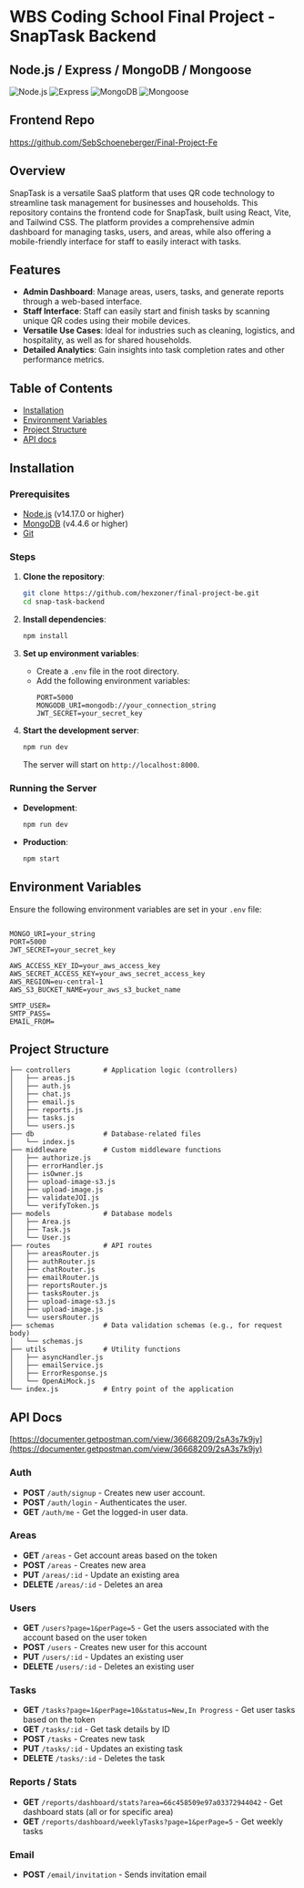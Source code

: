 # WBS Coding School Final Project - SnapTask Backend

## Node.js / Express / MongoDB / Mongoose
![Node.js](https://img.shields.io/badge/Node.js-v14.17.0-green)
![Express](https://img.shields.io/badge/Express-v4.17.1-blue)
![MongoDB](https://img.shields.io/badge/MongoDB-v4.4.6-brightgreen)
![Mongoose](https://img.shields.io/badge/Mongoose-v5.12.7-red)

## Frontend Repo 
https://github.com/SebSchoeneberger/Final-Project-Fe

## Overview

SnapTask is a versatile SaaS platform that uses QR code technology to streamline task management for businesses and households. This repository contains the frontend code for SnapTask, built using React, Vite, and Tailwind CSS. The platform provides a comprehensive admin dashboard for managing tasks, users, and areas, while also offering a mobile-friendly interface for staff to easily interact with tasks.

## Features

- **Admin Dashboard**: Manage areas, users, tasks, and generate reports through a web-based interface.
- **Staff Interface**: Staff can easily start and finish tasks by scanning unique QR codes using their mobile devices.
- **Versatile Use Cases**: Ideal for industries such as cleaning, logistics, and hospitality, as well as for shared households.
- **Detailed Analytics**: Gain insights into task completion rates and other performance metrics.

## Table of Contents

- [Installation](#installation)
- [Environment Variables](#environment-variables)
- [Project Structure](#project-structure)
- [API docs](#api-docs)
  
## Installation

### Prerequisites

- [Node.js](https://nodejs.org/) (v14.17.0 or higher)
- [MongoDB](https://www.mongodb.com/) (v4.4.6 or higher)
- [Git](https://git-scm.com/)

### Steps

1. **Clone the repository**:
    ```bash
    git clone https://github.com/hexzoner/final-project-be.git
    cd snap-task-backend
    ```

2. **Install dependencies**:
    ```bash
    npm install
    ```

3. **Set up environment variables**:
    - Create a `.env` file in the root directory.
    - Add the following environment variables:
      ```env
      PORT=5000
      MONGODB_URI=mongodb://your_connection_string
      JWT_SECRET=your_secret_key
      ```

4. **Start the development server**:
    ```bash
    npm run dev
    ```

   The server will start on `http://localhost:8000`.


### Running the Server

- **Development**: 
    ```bash
    npm run dev
    ```
- **Production**: 
    ```bash
    npm start
    ```



## Environment Variables

Ensure the following environment variables are set in your `.env` file:

```env

MONGO_URI=your_string
PORT=5000
JWT_SECRET=your_secret_key

AWS_ACCESS_KEY_ID=your_aws_access_key
AWS_SECRET_ACCESS_KEY=your_aws_secret_access_key
AWS_REGION=eu-central-1
AWS_S3_BUCKET_NAME=your_aws_s3_bucket_name

SMTP_USER=
SMTP_PASS=
EMAIL_FROM=
```
## Project Structure 

```
├── controllers        # Application logic (controllers)
│   ├── areas.js
│   ├── auth.js
│   ├── chat.js
│   ├── email.js
│   ├── reports.js
│   ├── tasks.js
│   └── users.js
├── db                 # Database-related files
│   └── index.js
├── middleware         # Custom middleware functions
│   ├── authorize.js
│   ├── errorHandler.js
│   ├── isOwner.js
│   ├── upload-image-s3.js
│   ├── upload-image.js
│   ├── validateJOI.js
│   └── verifyToken.js
├── models             # Database models
│   ├── Area.js
│   ├── Task.js
│   └── User.js
├── routes             # API routes
│   ├── areasRouter.js
│   ├── authRouter.js
│   ├── chatRouter.js
│   ├── emailRouter.js
│   ├── reportsRouter.js
│   ├── tasksRouter.js
│   ├── upload-image-s3.js
│   ├── upload-image.js
│   └── usersRouter.js
├── schemas            # Data validation schemas (e.g., for request body)
│   └── schemas.js
├── utils              # Utility functions
│   ├── asyncHandler.js
│   ├── emailService.js
│   ├── ErrorResponse.js
│   └── OpenAiMock.js
└── index.js           # Entry point of the application
```

## API Docs
[https://documenter.getpostman.com/view/36668209/2sA3s7k9jy](https://documenter.getpostman.com/view/36668209/2sA3s7k9jy)

### Auth
- **POST** `/auth/signup` - Creates new user account.
- **POST** `/auth/login` - Authenticates the user.
- **GET** `/auth/me` - Get the logged-in user data.

### Areas
- **GET** `/areas` - Get account areas based on the token
- **POST** `/areas` - Creates new area
- **PUT** `/areas/:id` - Update an existing area
- **DELETE** `/areas/:id` - Deletes an area

### Users
- **GET** `/users?page=1&perPage=5` - Get the users associated with the account based on the user token
- **POST** `/users` - Creates new user for this account
- **PUT** `/users/:id` - Updates an existing user 
- **DELETE** `/users/:id` - Deletes an existing user

### Tasks
- **GET** `/tasks?page=1&perPage=10&status=New,In Progress` - Get user tasks based on the token
- **GET** `/tasks/:id` - Get task details by ID 
- **POST** `/tasks` - Creates new task
- **PUT** `/tasks/:id` - Updates an existing task
- **DELETE** `/tasks/:id` - Deletes the task

### Reports / Stats
- **GET** `/reports/dashboard/stats?area=66c458509e97a03372944042` - Get dashboard stats (all or for specific area)
- **GET** `/reports/dashboard/weeklyTasks?page=1&perPage=5` - Get weekly tasks

### Email
- **POST** `/email/invitation` - Sends invitation email
